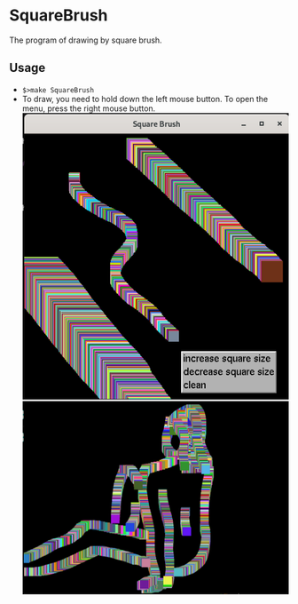 # SquareBrush

The program of drawing by square brush.

## Usage

- `$>make SquareBrush`
- To draw, you need to hold down the left mouse button. To open the menu, press the right mouse button. \
  <img src="./misc/square_brush_01.png" alt="square_brush_01" width="700" /> \
  <img src="./misc/square_brush_02.png" alt="square_brush_02" width="700" />

